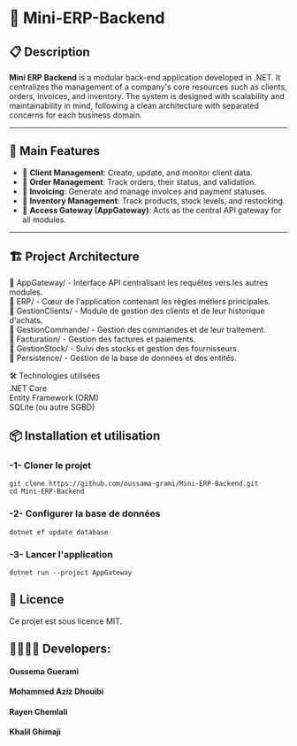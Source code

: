 # 🏢 Mini-ERP-Backend

## 📋 Description  
**Mini ERP Backend** is a modular back-end application developed in .NET. It centralizes the management of a company's core resources such as clients, orders, invoices, and inventory. The system is designed with scalability and maintainability in mind, following a clean architecture with separated concerns for each business domain.

---

## 🚀 Main Features

- 🔹 **Client Management**: Create, update, and monitor client data.
- 🔹 **Order Management**: Track orders, their status, and validation.
- 🔹 **Invoicing**: Generate and manage invoices and payment statuses.
- 🔹 **Inventory Management**: Track products, stock levels, and restocking.
- 🔹 **Access Gateway (AppGateway)**: Acts as the central API gateway for all modules.

---

## 🏗️ Project Architecture
📂 AppGateway/ - Interface API centralisant les requêtes vers les autres modules.  
📂 ERP/ - Cœur de l'application contenant les règles métiers principales.  
📂 GestionClients/ - Module de gestion des clients et de leur historique d'achats.  
📂 GestionCommande/ - Gestion des commandes et de leur traitement.  
📂 Facturation/ - Gestion des factures et paiements.  
📂 GestionStock/ - Suivi des stocks et gestion des fournisseurs.  
📂 Persistence/ - Gestion de la base de données et des entités.  

🛠️ Technologies utilisées  
.NET Core  
Entity Framework (ORM)  
SQLite (ou autre SGBD)   
## 📦 Installation et utilisation    
### -1- Cloner le projet   
    git clone https://github.com/oussama-grami/Mini-ERP-Backend.git
    cd Mini-ERP-Backend
### -2- Configurer la base de données   
    dotnet ef update database
### -3- Lancer l'application 
    dotnet run --project AppGateway

## 📜 Licence
Ce projet est sous licence MIT.

## 👨‍💻👩‍💻 Developers:
   #### Oussema Guerami
   #### Mohammed Aziz Dhouibi
   #### Rayen Chemlali
   #### Khalil Ghimaji
